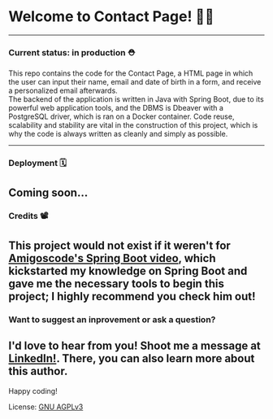 # Welcome to Contact Page! 📩📨
---
### Current status: in production ⛑️  

This repo contains the code for the Contact Page, a HTML page in which the user can input their name, email and date of birth in a form, and receive a personalized email afterwards.  
The backend of the application is written in Java with Spring Boot, due to its powerful web application tools, and the DBMS is Dbeaver with a PostgreSQL driver, which is ran on a Docker container. Code reuse, scalability and stability are vital in the construction of this project, which is why the code is always written as cleanly and simply as possible.  

---
### Deployment 🗓️  

Coming soon...  
---
### Credits 📽️  

This project would not exist if it weren't for [Amigoscode's Spring Boot video](https://youtu.be/9SGDpanrc8U?si=3rVnZbBKxWhaZiop), which kickstarted my knowledge on Spring Boot
and gave me the necessary tools to begin this project; I highly recommend you check him out!
---
### Want to suggest an inprovement or ask a question? 

I'd love to hear from you! Shoot me a message at [LinkedIn!](https://www.linkedin.com/in/debora-evilaine-dev/). There, you can also learn more about this author.
---
Happy coding!

License: [GNU AGPLv3](https://choosealicense.com/licenses/agpl-3.0/)
